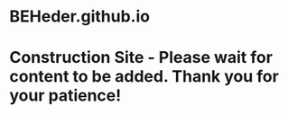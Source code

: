 # BEHeder.github.io
# Construction Site - Please wait for content to be added. Thank you for your patience!
